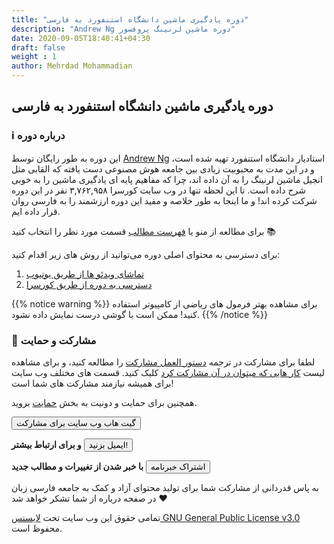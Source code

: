 ```yaml
---
title: "دوره یادگیری ماشین دانشگاه استنفورد به فارسی"
description: "Andrew Ng دوره ماشین لرنینگ پروفسور"
date: 2020-09-05T18:40:41+04:30
draft: false
weight : 1
author: Mehrdad Mohammadian
---
```


## دوره یادگیری ماشین دانشگاه استنفورد به فارسی

<!-- ![دوره یادگیری ماشین دانشگاه استنفورد به فارسی](https://github.com/mehrdad-dev/ml-andrew-ng/raw/master/images/cover-course.png?width=40pc) -->

### ℹ️ درباره دوره

این دوره به طور رایگان توسط [Andrew Ng](https://www.andrewng.org/) استادیار دانشگاه استنفورد تهیه شده است،
و در این مدت به محبوبیت زیادی بین جامعه هوش مصنوعی دست یافته که القابی مثل انجیل ماشین لرنینگ را به آن داده اند، چرا که مفاهیم پایه ای یادگیری ماشین را به خوبی شرح داده است.
تا این لحظه تنها در وب سایت کورسرا ۳,۷۶۲,۹۵۸ نفر در این دوره شرکت کرده اند! 
و ما اینجا به طور خلاصه و مفید این دوره ارزشمند را به فارسی روان قرار داده ایم.

برای مطالعه از منو یا 
[فهرست مطالب](../ml-andrew-ng/about/table-of-contents/)
قسمت مورد نظر را انتخاب کنید 📚

برای دسترسی به محتوای اصلی دوره می‌توانید از روش های زیر اقدام کنید:
1. [تماشای ویدئو ها از طریق یوتیوب](https://www.youtube.com/watch?v=PPLop4L2eGk&list=PLLssT5z_DsK-h9vYZkQkYNWcItqhlRJLN)
2. [دسترسی به دوره از طریق کورسرا](https://www.coursera.org/learn/machine-learning?)

{{% notice warning %}}
برای مشاهده بهتر فرمول های ریاضی از کامپیوتر استفاده کنید!
ممکن است با گوشی درست نمایش داده نشود.
{{% /notice %}}

<!-- {{% children depth=100 %}} -->

<!-- ----------------------------------------------------------------------------- -->

### 🤝 مشارکت و حمایت

لطفا برای مشارکت در ترجمه  [دستور العمل مشارکت](https://github.com/mehrdad-dev/ml-andrew-ng-code/wiki/%D9%85%D8%B4%D8%A7%D8%B1%DA%A9%D8%AA)
 را مطالعه کنید،
و برای مشاهده لیست [کار هایی که میتوان در آن مشارکت کرد](https://github.com/mehrdad-dev/ml-andrew-ng-code/wiki/%DA%A9%D8%A7%D8%B1-%D9%87%D8%A7%DB%8C%DB%8C-%DA%A9%D9%87-%D9%85%DB%8C%D8%AA%D9%88%D8%A7%D9%86-%D8%AF%D8%B1-%D8%A2%D9%86-%D9%85%D8%B4%D8%A7%D8%B1%DA%A9%D8%AA-%DA%A9%D8%B1%D8%AF)
کلیک کنید. قسمت های مختلف وب سایت برای همیشه نیازمند مشارکت های شما است!

 همچنین برای حمایت و دونیت به بخش
[حمایت](https://mehrdad-dev.github.io/ml-andrew-ng/sponsorship/)
بروید.
<!-- **لطفا دستور العمل های مربوطه را برای مشارکت مطالعه کنید:** -->

<a href="https://github.com/mehrdad-dev/ml-andrew-ng-code">
<button class="button" ><i class='fab fa-fw fa-github''></i> گیت هاب وب سایت برای مشارکت
</button>
</a>

<br>


**و برای ارتباط بیشتر**
<a href="mailto:mehrdad.mohammadian.contact@gmail.com">
<button class="button" ><i class='fa fa-envelope' ></i> ایمیل بزنید!
</button>
</a>

**با خبر شدن از تغییرات و مطالب جدید**
<a href="https://github.us2.list-manage.com/subscribe/post?u=e2b1b19b484d54a68a57c1945&amp;id=e971ad7c22">
<button class="button" ><i class='fa fa-at' ></i> اشتراک خبرنامه
</button>
</a>

به پاس قدردانی از مشارکت شما برای تولید محتوای آزاد و کمک به جامعه فارسی زبان در صفحه درباره از شما تشکر خواهد شد ❤️



تمامی حقوق این وب سایت تحت
[لایسنس GNU General Public License v3.0](https://github.com/mehrdad-dev/ml-andrew-ng-code/blob/master/LICENSE)
محفوظ است.